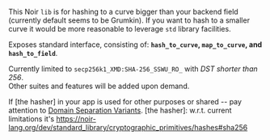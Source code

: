 This Noir `lib` is for hashing to a curve bigger than your backend field (currently default seems to be Grumkin). If you want to hash to a smaller curve it would be more reasonable to leverage `std` library facilities.

Exposes standard interface, consisting of: **`hash_to_curve`, `map_to_curve`, and `hash_to_field`**.

Currently limited to `secp256k1_XMD:SHA-256_SSWU_RO_` with _DST shorter than 256_. \
Other suites and features will be added upon demand.

If [the hasher] in your app is used for other purposes or shared -- pay attention to [Domain Separation Variants](https://www.rfc-editor.org/rfc/rfc9380.html#name-domain-separation-for-expan).
[the hasher]: w.r.t. current limitations it's <https://noir-lang.org/dev/standard_library/cryptographic_primitives/hashes#sha256>

